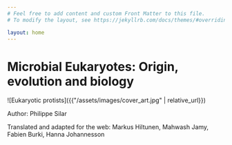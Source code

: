```yaml
---
# Feel free to add content and custom Front Matter to this file.
# To modify the layout, see https://jekyllrb.com/docs/themes/#overriding-theme-defaults

layout: home
---
```

# Microbial Eukaryotes: Origin, evolution and biology

![Eukaryotic protists]({{"/assets/images/cover_art.jpg" | relative_url}})

Author: Philippe Silar

Translated and adapted for the web: Markus Hiltunen, Mahwash Jamy, Fabien Burki, Hanna Johannesson
